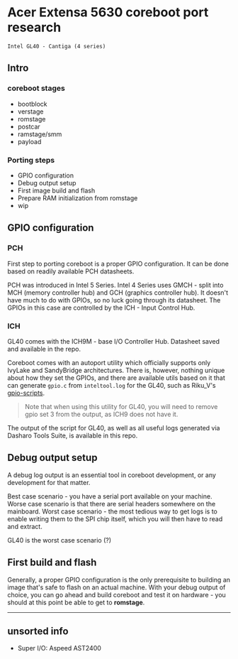 # Acer Extensa 5630 coreboot port research

    Intel GL40 - Cantiga (4 series)

## Intro

### coreboot stages

- bootblock
- verstage
- romstage
- postcar
- ramstage/smm 
- payload

### Porting steps

- GPIO configuration
- Debug output setup
- First image build and flash
- Prepare RAM initialization from romstage
- wip

## GPIO configuration 

### PCH

First step to porting coreboot is a proper GPIO configuration. It can be done
based on readily available PCH datasheets.

PCH was introduced in Intel 5 Series. Intel 4 Series uses GMCH - split into 
MCH (memory controller hub) and GCH (graphics controller hub). It doesn't 
have much to do with GPIOs, so no luck going through its datasheet. The GPIOs
in this case are controlled by the ICH - Input Control Hub.

### ICH

GL40 comes with the ICH9M - base I/O Controller Hub. Datasheet saved and 
available in the repo. 

Coreboot comes with an autoport utility which officially supports only IvyLake
and SandyBridge architectures. There is, however, nothing unique about how they
set the GPIOs, and there are available utils based on it that can generate
`gpio.c` from `inteltool.log` for the GL40, such as Riku_V's 
[gpio-scripts](https://codeberg.org/Riku_V/gpio-scripts).

> Note that when using this utility for GL40, you will need to remove gpio set 
3 from the output, as ICH9 does not have it.

The output of the script for GL40, as well as all useful logs generated via 
Dasharo Tools Suite, is available in this repo.

## Debug output setup

A debug log output is an essential tool in coreboot development, or any 
development for that matter. 

Best case scenario - you have a serial port available on your machine. Worse
case scenario is that there are serial headers somewhere on the mainboard.
Worst case scenario - the most tedious way to get logs is to enable writing
them to the SPI chip itself, which you will then have to read and extract.

GL40 is the worst case scenario (?)

## First build and flash

Generally, a proper GPIO configuration is the only prerequisite to building an
image that's safe to flash on an actual machine. With your debug output of 
choice, you can go ahead and build coreboot and test it on hardware - you
should at this point be able to get to **romstage**.

----

## unsorted info
* Super I/O: Aspeed AST2400
